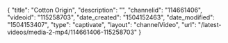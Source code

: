 {
    "title": "Cotton Origin",
    "description": "",
    "channelid": "114661406",
    "videoid": "115258703",
    "date_created": "1504152463",
    "date_modified": "1504153407",
    "type": "captivate",
    "layout": "channelVideo",
    "url": "\/latest-videos\/media-2-mp4\/114661406-115258703"
}